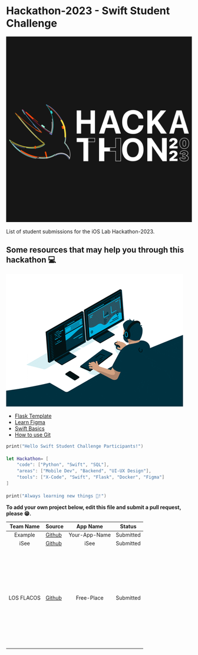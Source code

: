 # Hackathon-2023 - Swift Student Challenge

![1682743398545](image/README/1682743398545.png)

List of student submissions for the iOS Lab Hackathon-2023.

## Some resources that may help you through this hackathon 💻

![1682743309853](image/README/1682743309853.png)


* [Flask Template](https://github.com/luisced/flask-template)
* [Learn Figma](https://www.figma.com/resources/learn-design/)
* [Swift Basics](https://docs.swift.org/swift-book/documentation/the-swift-programming-language/guidedtour/)
* [How to use Git](https://www.w3schools.com/git/)

```swift
print("Hello Swift Student Challenge Participants!")

let Hackathon= [
    "code": ["Python", "Swift", "SQL"],
    "areas": ["Mobile Dev", "Backend", "UI-UX Design"],
    "tools": ["X-Code", "Swift", "Flask", "Docker", "Figma"]
]

print("Always learning new things 🔎!")
```

**To add your own project below, edit this file and submit a pull request, please 😁.**

| Team Name | Source                                              |   App Name   |  Status  |
| :-------: | --------------------------------------------------- | :-----------: | :-------: |
|  Example  | [Github](https://github.com/iOS-Lab-UP/Hackathon-2023) | Your-App-Name | Submitted |
|    iSee   | [Github](https://github.com/RivNadia/iSee)             |  iSee         |    Submitted      |
|          |                                                     |              |          |
|          |                                                     |              |          |
|          |                                                     |              |          |
|          |                                                     |              |          |
|          |                                                     |              |          |
|          |                                                     |              |          |
|          |                                                     |              |          |
|          |                                                     |              |          |
|          |                                                     |              |          |
|          |                                                     |              |          |
|          |                                                     |              |          |
|          |                                                     |              |          |
|          |                                                     |              |          |
|          |                                                     |              |          |
|          |                                                     |              |          |
|          |                                                     |              |          |
|          |                                                     |              |          |
|          |                                                     |              |          |
|          |                                                     |              |          |
|          |                                                     |              |          |
|          |                                                     |              |          |
|          |                                                     |              |          |
|          |                                                     |              |          |
|          |                                                     |              |          |
|LOS FLACOS | [Github](https://github.com/Mauricio-create/App_H.git) | Free-Place| Submitted |
|           |                                                     |              |          |
|           |                                                     |              |          |
|           |                                                     |              |          |
|           |                                                     |              |          |
|           |                                                     |              |          |
|           |                                                     |              |          |
|           |                                                     |              |          |
|           |                                                     |              |          |
|           |                                                     |              |          |
|           |                                                     |              |          |
|           |                                                     |              |          |
|           |                                                     |              |          |
|           |                                                     |              |          |
|           |                                                     |              |          |
|           |                                                     |              |          |
|           |                                                     |              |          |
|           |                                                     |              |          |
|           |                                                     |              |          |
|           |                                                     |              |          |
|           |                                                     |              |          |
|           |                                                     |              |          |
|           |                                                     |              |          |
|           |                                                     |              |          |
|           |                                                     |              |          |
